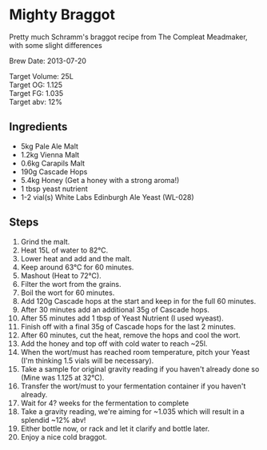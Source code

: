 Mighty Braggot
=============

Pretty much Schramm's braggot recipe from The Compleat Meadmaker, with some slight differences

Brew Date: 2013-07-20

Target Volume:  25L  
Target OG:      1.125  
Target FG:      1.035  
Target abv:     12%  

Ingredients
-----------
* 5kg Pale Ale Malt
* 1.2kg Vienna Malt
* 0.6kg Carapils Malt
* 190g Cascade Hops
* 5.4kg Honey (Get a honey with a strong aroma!)
* 1 tbsp yeast nutrient
* 1-2 vial(s) White Labs Edinburgh Ale Yeast (WL-028)

Steps
-----
1. Grind the malt.
2. Heat 15L of water to 82°C.
3. Lower heat and add and the malt.
4. Keep around 63°C for 60 minutes.
5. Mashout (Heat to 72°C).
6. Filter the wort from the grains.
7. Boil the wort for 60 minutes.
8. Add 120g Cascade hops at the start and keep in for the full 60 minutes.
9. After 30 minutes add an additional 35g of Cascade hops.
10. After 55 minutes add 1 tbsp of Yeast Nutrient (I used wyeast).
11. Finish off with a final 35g of Cascade hops for the last 2 minutes.
12. After 60 minutes, cut the heat, remove the hops and cool the wort.
13. Add the honey and top off with cold water to reach ~25l.
14. When the wort/must has reached room temperature, pitch your Yeast (I'm thinking 1.5 vials will be necessary).
15. Take a sample for original gravity reading if you haven't already done so (Mine was 1.125 at 32°C).
16. Transfer the wort/must to your fermentation container if you haven't already.
17. Wait for 4? weeks for the fermentation to complete
18. Take a gravity reading, we're aiming for ~1.035 which will result in a splendid ~12% abv!
19. Either bottle now, or rack and let it clarify and bottle later.
20. Enjoy a nice cold braggot.
